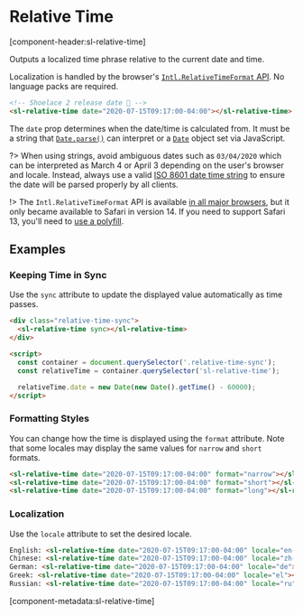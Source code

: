 # Relative Time

[component-header:sl-relative-time]

Outputs a localized time phrase relative to the current date and time.

Localization is handled by the browser's [`Intl.RelativeTimeFormat` API](https://developer.mozilla.org/en-US/docs/Web/JavaScript/Reference/Global_Objects/Intl/RelativeTimeFormat). No language packs are required.

```html preview
<!-- Shoelace 2 release date 🎉 -->
<sl-relative-time date="2020-07-15T09:17:00-04:00"></sl-relative-time>
```

The `date` prop determines when the date/time is calculated from. It must be a string that [`Date.parse()`](https://developer.mozilla.org/en-US/docs/Web/JavaScript/Reference/Global_Objects/Date/parse) can interpret or a [`Date`](https://developer.mozilla.org/en-US/docs/Web/JavaScript/Reference/Global_Objects/Date) object set via JavaScript.

?> When using strings, avoid ambiguous dates such as `03/04/2020` which can be interpreted as March 4 or April 3 depending on the user's browser and locale. Instead, always use a valid [ISO 8601 date time string](https://developer.mozilla.org/en-US/docs/Web/JavaScript/Reference/Global_Objects/Date/parse#Date_Time_String_Format) to ensure the date will be parsed properly by all clients.

!> The `Intl.RelativeTimeFormat` API is available [in all major browsers](https://caniuse.com/mdn-javascript_builtins_intl_relativetimeformat), but it only became available to Safari in version 14. If you need to support Safari 13, you'll need to [use a polyfill](https://github.com/catamphetamine/relative-time-format).

## Examples

### Keeping Time in Sync

Use the `sync` attribute to update the displayed value automatically as time passes.

```html preview
<div class="relative-time-sync">
  <sl-relative-time sync></sl-relative-time>
</div>

<script>
  const container = document.querySelector('.relative-time-sync');
  const relativeTime = container.querySelector('sl-relative-time');

  relativeTime.date = new Date(new Date().getTime() - 60000);
</script>
```

### Formatting Styles

You can change how the time is displayed using the `format` attribute. Note that some locales may display the same values for `narrow` and `short` formats.

```html preview
<sl-relative-time date="2020-07-15T09:17:00-04:00" format="narrow"></sl-relative-time><br>
<sl-relative-time date="2020-07-15T09:17:00-04:00" format="short"></sl-relative-time><br>
<sl-relative-time date="2020-07-15T09:17:00-04:00" format="long"></sl-relative-time>
```

### Localization

Use the `locale` attribute to set the desired locale.

```html preview
English: <sl-relative-time date="2020-07-15T09:17:00-04:00" locale="en-US"></sl-relative-time><br>
Chinese: <sl-relative-time date="2020-07-15T09:17:00-04:00" locale="zh-CN"></sl-relative-time><br>
German: <sl-relative-time date="2020-07-15T09:17:00-04:00" locale="de"></sl-relative-time><br>
Greek: <sl-relative-time date="2020-07-15T09:17:00-04:00" locale="el"></sl-relative-time><br>
Russian: <sl-relative-time date="2020-07-15T09:17:00-04:00" locale="ru"></sl-relative-time>
```

[component-metadata:sl-relative-time]

